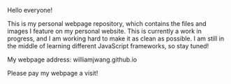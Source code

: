 Hello everyone!

This is my personal webpage repository, which contains the files and images I feature on my personal website. This is currently a work in progress, and I am working hard to make it as clean as possible. I am still in the middle of learning different JavaScript frameworks, so stay tuned!

My webpage address: williamjwang.github.io

Please pay my webpage a visit!
